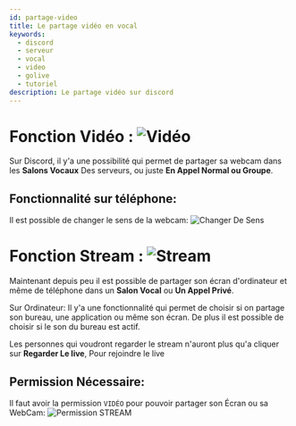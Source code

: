 ```yaml
---
id: partage-video
title: Le partage vidéo en vocal
keywords:
  - discord
  - serveur
  - vocal
  - video
  - golive
  - tutoriel
description: Le partage vidéo sur discord
---
```


# Fonction Vidéo : ![Vidéo](https://i.imgur.com/PLtN9IQ.png)

Sur Discord, il y'a une possibilité qui permet de partager sa webcam dans les **Salons Vocaux** Des serveurs, ou juste **En Appel Normal ou Groupe**.

## Fonctionnalité sur téléphone:

Il est possible de changer le sens de la webcam: ![Changer De Sens](https://i.imgur.com/y7EppZA.png)



# Fonction Stream : ![Stream](https://i.imgur.com/7be5i0B.png)

Maintenant depuis peu il est possible de partager son écran d'ordinateur et même de téléphone dans un **Salon Vocal** ou **Un Appel Privé**.

Sur Ordinateur: Il y'a une fonctionnalité qui permet de choisir si on partage son bureau, une application ou même son écran. De plus il est possible de choisir si le son du bureau est actif.


Les personnes qui voudront regarder le stream n'auront plus qu'a cliquer sur **Regarder Le live**, Pour rejoindre le live
## Permission Nécessaire:

Il faut avoir la permission `VIDÉO` pour pouvoir partager son Écran ou sa WebCam:
![Permission STREAM](https://i.imgur.com/x8C8Pfj.png)


